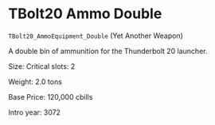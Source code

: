 # TBolt20 Ammo Double

`TBolt20_AmmoEquipment_Double` (Yet Another Weapon)

A double bin of ammunition for the Thunderbolt 20 launcher.

Size: Critical slots: 2

Weight: 2.0 tons

Base Price: 120,000 cbills

Intro year: 3072

